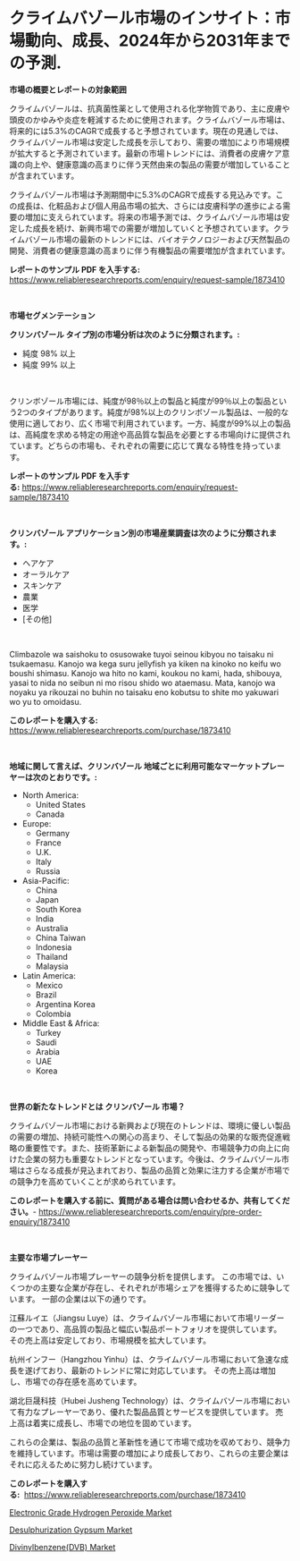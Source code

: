 <p><h1>クライムバゾール市場のインサイト：市場動向、成長、2024年から2031年までの予測.</h1></p><p><strong>市場の概要とレポートの対象範囲</strong></p>
<p><p>クライムバゾールは、抗真菌性薬として使用される化学物質であり、主に皮膚や頭皮のかゆみや炎症を軽減するために使用されます。クライムバゾール市場は、将来的には5.3%のCAGRで成長すると予想されています。現在の見通しでは、クライムバゾール市場は安定した成長を示しており、需要の増加により市場規模が拡大すると予測されています。最新の市場トレンドには、消費者の皮膚ケア意識の向上や、健康意識の高まりに伴う天然由来の製品の需要が増加していることが含まれています。</p><p>クライムバゾール市場は予測期間中に5.3%のCAGRで成長する見込みです。この成長は、化粧品および個人用品市場の拡大、さらには皮膚科学の進歩による需要の増加に支えられています。将来の市場予測では、クライムバゾール市場は安定した成長を続け、新興市場での需要が増加していくと予想されています。クライムバゾール市場の最新のトレンドには、バイオテクノロジーおよび天然製品の開発、消費者の健康意識の高まりに伴う有機製品の需要増加が含まれています。</p></p>
<p><strong>レポートのサンプル PDF を入手する:</strong> <a href="https://www.reliableresearchreports.com/enquiry/request-sample/1873410">https://www.reliableresearchreports.com/enquiry/request-sample/1873410</a></p>
<p>&nbsp;</p>
<p><strong>市場セグメンテーション</strong></p>
<p><strong>クリンバゾール タイプ別の市場分析は次のように分類されます。:</strong></p>
<p><ul><li>純度 98% 以上</li><li>純度 99% 以上</li></ul></p>
<p>&nbsp;</p>
<p><p>クリンボゾール市場には、純度が98％以上の製品と純度が99％以上の製品という2つのタイプがあります。純度が98%以上のクリンボゾール製品は、一般的な使用に適しており、広く市場で利用されています。一方、純度が99%以上の製品は、高純度を求める特定の用途や高品質な製品を必要とする市場向けに提供されています。どちらの市場も、それぞれの需要に応じて異なる特性を持っています。</p></p>
<p><strong>レポートのサンプル PDF を入手する:</strong>&nbsp;<a href="https://www.reliableresearchreports.com/enquiry/request-sample/1873410">https://www.reliableresearchreports.com/enquiry/request-sample/1873410</a></p>
<p>&nbsp;</p>
<p><strong> クリンバゾール アプリケーション別の市場産業調査は次のように分類されます。:</strong></p>
<p><ul><li>ヘアケア</li><li>オーラルケア</li><li>スキンケア</li><li>農業</li><li>医学</li><li>[その他]</li></ul></p>
<p>&nbsp;</p>
<p><p>Climbazole wa saishoku to osusowake tuyoi seinou kibyou no taisaku ni tsukaemasu. Kanojo wa kega suru jellyfish ya kiken na kinoko no keifu wo boushi shimasu. Kanojo wa hito no kami, koukou no kami, hada, shibouya, yasai to nida no seibun ni mo risou shido wo ataemasu. Mata, kanojo wa noyaku ya rikouzai no buhin no taisaku eno kobutsu to shite mo yakuwari wo yu to omoidasu.</p></p>
<p><strong>このレポートを購入する:</strong>&nbsp; <a href="https://www.reliableresearchreports.com/purchase/1873410">https://www.reliableresearchreports.com/purchase/1873410</a></p>
<p>&nbsp;</p>
<p><strong>地域に関して言えば、クリンバゾール 地域ごとに利用可能なマーケットプレーヤーは次のとおりです。:</strong></p>
<p><ul>
    <li>
        North America:
        <ul>
            <li>United States</li>
            <li>Canada</li>
        </ul>
    </li>
    <li>
        Europe:
        <ul>
            <li>Germany</li>
            <li>France</li>
            <li>U.K.</li>
            <li>Italy</li>
            <li>Russia</li>
        </ul>
    </li>
    <li>
        Asia-Pacific:
        <ul>
            <li>China</li>
            <li>Japan</li>
            <li>South Korea</li>
            <li>India</li>
            <li>Australia</li>
            <li>China Taiwan</li>
            <li>Indonesia</li>
            <li>Thailand</li>
            <li>Malaysia</li>
        </ul>
    </li>
    <li>
        Latin America:
        <ul>
            <li>Mexico</li>
            <li>Brazil</li>
            <li>Argentina Korea</li>
            <li>Colombia</li>
        </ul>
    </li>
    <li>
        Middle East & Africa:
        <ul>
            <li>Turkey</li>
            <li>Saudi</li>
            <li>Arabia</li>
            <li>UAE</li>
            <li>Korea</li>
        </ul>
    </li>
    </ul></p>
<p>&nbsp;</p>
<p><strong>世界の新たなトレンドとは クリンバゾール 市場？</strong></p>
<p><p>クライムバゾール市場における新興および現在のトレンドは、環境に優しい製品の需要の増加、持続可能性への関心の高まり、そして製品の効果的な販売促進戦略の重要性です。また、技術革新による新製品の開発や、市場競争力の向上に向けた企業の努力も重要なトレンドとなっています。今後は、クライムバゾール市場はさらなる成長が見込まれており、製品の品質と効果に注力する企業が市場での競争力を高めていくことが求められています。</p></p>
<p><strong>このレポートを購入する前に、質問がある場合は問い合わせるか、共有してください。</strong>- <a href="https://www.reliableresearchreports.com/enquiry/pre-order-enquiry/1873410">https://www.reliableresearchreports.com/enquiry/pre-order-enquiry/1873410</a></p>
<p>&nbsp;</p>
<p><strong>主要な市場プレーヤー</strong></p>
<p><p>クライムバゾール市場プレーヤーの競争分析を提供します。 この市場では、いくつかの主要な企業が存在し、それぞれが市場シェアを獲得するために競争しています。 一部の企業は以下の通りです。</p><p>江蘇ルイエ（Jiangsu Luye）は、クライムバゾール市場において市場リーダーの一つであり、高品質の製品と幅広い製品ポートフォリオを提供しています。 その売上高は安定しており、市場規模を拡大しています。</p><p>杭州インフー（Hangzhou Yinhu）は、クライムバゾール市場において急速な成長を遂げており、最新のトレンドに常に対応しています。 その売上高は増加し、市場での存在感を高めています。</p><p>湖北巨晟科技（Hubei Jusheng Technology）は、クライムバゾール市場において有力なプレーヤーであり、優れた製品品質とサービスを提供しています。 売上高は着実に成長し、市場での地位を固めています。</p><p>これらの企業は、製品の品質と革新性を通じて市場で成功を収めており、競争力を維持しています。市場は需要の増加により成長しており、これらの主要企業はそれに応えるために努力し続けています。</p></p>
<p><strong>このレポートを購入する:</strong>&nbsp;&nbsp;<a href="https://www.reliableresearchreports.com/purchase/1873410">https://www.reliableresearchreports.com/purchase/1873410</a></p>
<p><p><a href="https://github.com/luckyshygirl/Market-Research-Report-List-3/blob/main/electronic-grade-hydrogen-peroxide-market.md">Electronic Grade Hydrogen Peroxide Market</a></p><p><a href="https://github.com/JameTravis/Market-Research-Report-List-4/blob/main/desulphurization-gypsum-market.md">Desulphurization Gypsum Market</a></p><p><a href="https://github.com/vimar16th/Market-Research-Report-List-3/blob/main/divinylbenzenedvb-market.md">Divinylbenzene(DVB) Market</a></p></p>
